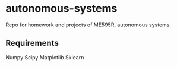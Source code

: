 # autonomous-systems
Repo for homework and projects of ME595R, autonomous systems.

## Requirements
Numpy
Scipy
Matplotlib
Sklearn
